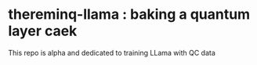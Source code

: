 # thereminq-llama : baking a quantum layer caek
This repo is alpha and dedicated to training LLama with QC data
